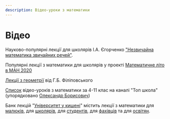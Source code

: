```yaml
---
description: Відео-уроки з математики
---
```


# Відео

Науково-популярні лекції для школярів І.А. Єгорченко ["Незвичайна математика звичайних речей"](https://l.facebook.com/l.php?u=https%3A%2F%2Fwww.youtube.com%2Fplaylist%3Flist%3DPLBoNQWTfdR3iEmM8cIcueNcDa-pya63S6%26fbclid%3DIwAR1ZFHwlqYJcjlWZDK9RSTmvQb0OenFda4P9X5cgz6XbFSwUEymYxe_u0EU&h=AT0-u5qYoB3YPnXohNciXPx3CIEOY6Y950mvwXxcfzun9PutTjt7bIz0oOWsXglv1NiQnYR_wP-lunlHUUStTEWZ2EHcu-wKaIBC_RVn8Q0K2VL8KVv940ivoieqj-iHoW89DA). 

Популярні лекції з математики для школярів у проекті [Математичне літо в МАН 2020](https://www.youtube.com/playlist?list=PLjId-bQQHLC2oe0usD3FlnLwdNy9VDAcN)

[Лекції з геометрії](https://www.youtube.com/playlist?list=PLjId-bQQHLC2SKhTicJnGNEJHOcFyMGNc) від Г.Б. Філіповського

[Список](https://drive.google.com/file/d/1lHzxQEq3T1iH13-0NFxm_PurEGxWBhLz/view?fbclid=IwAR2HCALoN0EgLnp1KZqyYKQOtSRZRLH5NRiOMEZ6UhrW9KikeSTn2YdSV5U) відео-уроків з математики за 4-11 клас на каналі "Топ школа" \(упорядковано [Олександр Борисович](https://www.facebook.com/groups/761112267281266/?post_id=3364054036987063)\)

Банк лекцій "[Університет у кишені](https://lecbank.jimdofree.com/)" містить лекції з математики для [малюків](https://lecbank.jimdofree.com/%D0%B4%D0%BB%D1%8F-%D0%BC%D0%B0%D0%BB%D0%B5%D0%BD%D1%8C%D0%BA%D0%B8%D1%85/%D0%BC%D0%B0%D1%82%D0%B5%D0%BC%D0%B0%D1%82%D0%B8%D0%BA%D0%B0/), для [школярів](https://lecbank.jimdofree.com/%D0%B4%D0%BB%D1%8F-%D1%88%D0%BA%D0%BE%D0%BB%D1%8F%D1%80%D1%96%D0%B2/%D0%BC%D0%B0%D1%82%D0%B5%D0%BC%D0%B0%D1%82%D0%B8%D0%BA%D0%B0/), для [студентів](https://lecbank.jimdofree.com/%D0%B4%D0%BB%D1%8F-%D1%81%D1%82%D1%83%D0%B4%D0%B5%D0%BD%D1%82%D1%96%D0%B2/%D0%BC%D0%B0%D1%82%D0%B5%D0%BC%D0%B0%D1%82%D0%B8%D0%BA%D0%B0/), для [фахівців](https://lecbank.jimdofree.com/%D0%B4%D0%BB%D1%8F-%D1%84%D0%B0%D1%85%D1%96%D0%B2%D1%86%D1%96%D0%B2/%D0%BC%D0%B0%D1%82%D0%B5%D0%BC%D0%B0%D1%82%D0%B8%D0%BA%D0%B0/) та для [освітян](https://lecbank.jimdofree.com/%D0%B4%D0%BB%D1%8F-%D0%BE%D1%81%D0%B2%D1%96%D1%82%D1%8F%D0%BD/%D0%BC%D0%B0%D1%82%D0%B5%D0%BC%D0%B0%D1%82%D0%B8%D0%BA%D0%B0/).  
  


